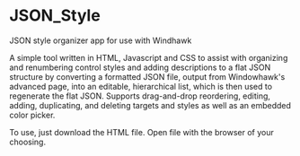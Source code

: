 # JSON_Style
JSON style organizer app for use with Windhawk
 
A simple tool written in HTML, Javascript and CSS to assist with organizing and renumbering control styles and adding descriptions to a flat JSON structure by converting a formatted JSON file, output from Windowhawk's advanced page, into an editable, hierarchical list, which is then used to regenerate the flat JSON. Supports drag-and-drop reordering, editing, adding, duplicating, and deleting targets and styles as well as an embedded color picker.

To use, just download the HTML file. Open file with the browser of your choosing.
